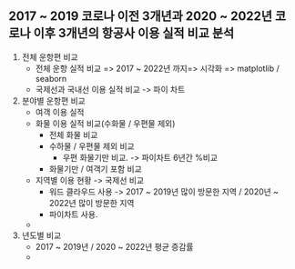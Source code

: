 ## 2017 ~ 2019 코로나 이전 3개년과 2020 ~ 2022년 코로나 이후 3개년의 항공사 이용 실적 비교 분석
1. 전체 운항편 비교
    - 전체 운항 실적 비교 => 2017 ~ 2022년 까지=> 시각화 => matplotlib / seaborn
    - 국제선과 국내선 이용 실적 비교 -> 파이 차트
2.  분야별 운항편 비교
    - 여객 이용 실적 
    - 화물 이용 실적 비교(수화물 / 우편물 제외)
        - 전체 화물 비교
        - 수하물 / 우편물 제외 비교
            - 우편 화물기만 비교. -> 파이차트 6년간 %비교
        - 화물기만 / 여객기 포함 비교 
    - 지역별 이용 현황 -> 국제선 비교
        - 워드 클라우드 사용 -> 2017 ~ 2019년 많이 방문한 지역 / 2020년 ~ 2022년 많이 방문한 지역
        - 파이차트 사용.
    - 
 3. 년도별 비교
    - 2017 ~ 2019년 / 2020 ~ 2022년 평균 증감률
    - 
